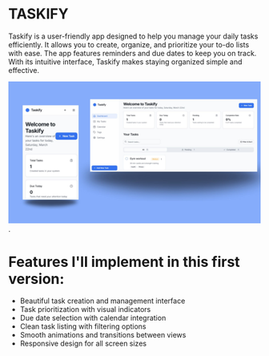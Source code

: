 # TASKIFY

Taskify is a user-friendly app designed to help you manage your daily tasks efficiently. It allows you to create, organize, and prioritize your to-do lists with ease. The app features reminders and due dates to keep you on track. With its intuitive interface, Taskify makes staying organized simple and effective.

![Image Alt](https://github.com/Sohail-crypto-collab/Taskify/blob/main/public/Blue%20Purple%20Modern%20Gradient%20Mobile%20App%20Development%20Facebook%20Cover.jpg?raw=true).

# Features I'll implement in this first version:

- Beautiful task creation and management interface
- Task prioritization with visual indicators
- Due date selection with calendar integration
- Clean task listing with filtering options
- Smooth animations and transitions between views
- Responsive design for all screen sizes
